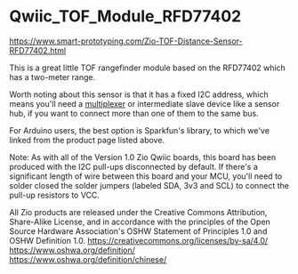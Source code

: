 # Qwiic_TOF_Module_RFD77402

https://www.smart-prototyping.com/Zio-TOF-Distance-Sensor-RFD77402.html

This is a great little TOF rangefinder module based on the RFD77402 which has a two-meter range.

Worth noting about this sensor is that it has a fixed I2C address, which means you'll need a <a href="https://www.smart-prototyping.com/Zio-Qwiic-Mux.html">multiplexer</a> or intermediate slave device like a sensor hub, if you want to connect more than one of them to the same bus.

For Arduino users, the best option is Sparkfun's library, to which we've linked from the product page listed above.

Note: As with all of the Version 1.0 Zio Qwiic boards, this board has been produced with the I2C pull-ups disconnected by default. If there's a significant length of wire between this board and your MCU, you'll need to solder closed the solder jumpers (labeled SDA, 3v3 and SCL) to connect the pull-up resistors to VCC.

All Zio products are released under the Creative Commons Attribution, Share-Alike License, and in accordance with the principles of the Open Source Hardware Association's OSHW Statement of Principles 1.0 and OSHW Definition 1.0. https://creativecommons.org/licenses/by-sa/4.0/ https://www.oshwa.org/definition/ https://www.oshwa.org/definition/chinese/
